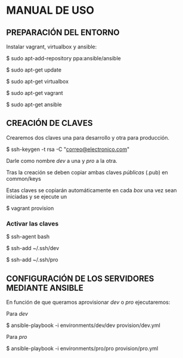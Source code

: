 # MANUAL DE USO

## PREPARACIÓN DEL ENTORNO
Instalar vagrant, virtualbox y ansible:

$ sudo apt-add-repository ppa:ansible/ansible

$ sudo apt-get update

$ sudo apt-get virtualbox

$ sudo apt-get vagrant

$ sudo apt-get ansible

## CREACIÓN DE CLAVES
Crearemos dos claves una para desarrollo y otra para producción.

$ ssh-keygen -t rsa -C "correo@electronico.com"

Darle como nombre _dev_ a una y _pro_ a la otra.

Tras la creación se deben copiar ambas claves *públicas* (.pub) en common/keys

Estas claves se copiarán automáticamente en cada *box* una vez sean iniciadas y se ejecute un

$ vagrant provision

### Activar las claves

$ ssh-agent bash

$ ssh-add ~/.ssh/dev

$ ssh-add ~/.ssh/pro

## CONFIGURACIÓN DE LOS SERVIDORES MEDIANTE ANSIBLE

En función de que queramos aprovisionar *dev* o *pro* ejecutaremos:

Para *dev*

$ ansible-playbook -i environments/dev/dev provision/dev.yml

Para *pro*

$ ansible-playbook -i environments/pro/pro provision/pro.yml